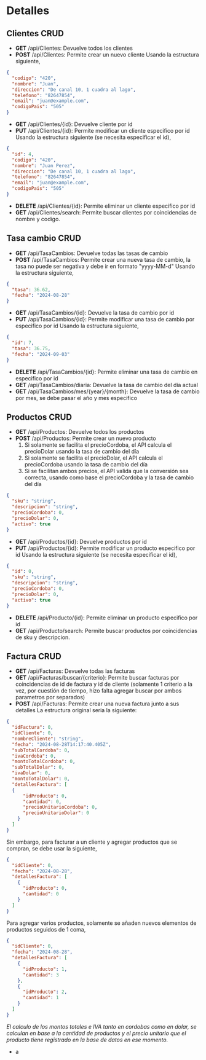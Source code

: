 # Detalles

## Clientes CRUD

- **GET** /api/Clientes: Devuelve todos los clientes
- **POST** /api/Clientes: Permite crear un nuevo cliente
  Usando la estructura siguiente,
```json
{
  "codigo": "420",
  "nombre": "Juan",
  "direccion": "De canal 10, 1 cuadra al lago",
  "telefono": "82647854",
  "email": "juan@example.com",
  "codigoPais": "505"
}
```
- **GET** /api/Clientes/{id}: Devuelve cliente por id
- **PUT** /api/Clientes/{id}: Permite modificar un cliente especifico por id
  Usando la estructura siguiente (se necesita especificar el id),
  
```json
{
  "id": 4,
  "codigo": "420",
  "nombre": "Juan Perez",
  "direccion": "De canal 10, 1 cuadra al lago",
  "telefono": "82647854",
  "email": "juan@example.com",
  "codigoPais": "505"
}
```

- **DELETE** /api/Clientes/{id}: Permite eliminar un cliente especifico por id
- **GET** /api/Clientes/search: Permite buscar clientes por coincidencias de nombre y codigo.

## Tasa cambio CRUD

- **GET** /api/TasaCambios: Devuelve todas las tasas de cambio
- **POST** /api/TasaCambios: Permite crear una nueva tasa de cambio, la tasa no puede ser negativa y debe ir en formato "yyyy-MM-d"
  Usando la estructura siguiente,
```json
{
  "tasa": 36.62,
  "fecha": "2024-08-28"
}
```

- **GET** /api/TasaCambios/{id}: Devuelve la tasa de cambio por id
- **PUT** /api/TasaCambios/{id}: Permite modificar una tasa de cambio por especifico por id
  Usando la estructura siguiente,
```json
{
  "id": 7,
  "tasa": 36.75,
  "fecha": "2024-09-03"
}
```
- **DELETE** /api/TasaCambios/{id}: Permite eliminar una tasa de cambio en especifico por id
- **GET** /api/TasaCambios/diaria: Devuelve la tasa de cambio del día actual
- **GET** /api/TasaCambios/mes/{year}/{month}: Devuelve la tasa de cambio por mes, se debe pasar el año y mes especifico

## Productos CRUD

- **GET** /api/Productos: Devuelve todos los productos
- **POST** /api/Productos: Permite crear un nuevo producto
  1) Si solamente se facilita el precioCordoba, el API calcula el precioDolar usando la tasa de cambio del día
  2) Si solamente se facilita el precioDolar, el API calcula el precioCordoba usando la tasa de cambio del día
  3) Si se facilitan ambos precios, el API valida que la conversión sea correcta, usando como base el precioCordoba y la tasa de cambio del día
```json
{
  "sku": "string",
  "descripcion": "string",
  "precioCordoba": 0,
  "precioDolar": 0,
  "activo": true
}
```

- **GET** /api/Productos/{id}: Devuelve productos por id
- **PUT** /api/Productos/{id}: Permite modificar un producto especifico por id
  Usando la estructura siguiente (se necesita especificar el id),
```json
{
  "id": 0,
  "sku": "string",
  "descripcion": "string",
  "precioCordoba": 0,
  "precioDolar": 0,
  "activo": true
}
```
- **DELETE** /api/Producto/{id}: Permite eliminar un producto especifico por id
- **GET** /api/Producto/search: Permite buscar productos por coincidencias de sku y descripcion.

## Factura CRUD

- **GET** /api/Facturas: Devuelve todas las facturas
- **GET** /api/Facturas/buscar/{criterio}: Permite buscar facturas por coincidencias de id de factura y id de cliente (solamente 1 criterio a la vez, por cuestión de tiempo, hizo falta agregar buscar por ambos parametros por separados)
- **POST** /api/Facturas: Permite crear una nueva factura junto a sus detalles
La estructura original seria la siguiente:
```json
{
  "idFactura": 0,
  "idCliente": 0,
  "nombreCliente": "string",
  "fecha": "2024-08-28T14:17:40.405Z",
  "subTotalCordoba": 0,
  "ivaCordoba": 0,
  "montoTotalCordoba": 0,
  "subTotalDolar": 0,
  "ivaDolar": 0,
  "montoTotalDolar": 0,
  "detallesFactura": [
  {
      "idProducto": 0,
      "cantidad": 0,
      "precioUnitarioCordoba": 0,
      "precioUnitarioDolar": 0
    }
  ]
}
```

Sin embargo, para facturar a un cliente y agregar productos que se compran, se debe usar la siguiente,
```json
{
  "idCliente": 0,
  "fecha": "2024-08-28",
  "detallesFactura": [
    {
      "idProducto": 0,
      "cantidad": 0
    }
  ]
}
```

Para agregar varios productos, solamente se añaden nuevos elementos de productos seguidos de 1 coma,
```json
{
  "idCliente": 0,
  "fecha": "2024-08-28",
  "detallesFactura": [
    {
      "idProducto": 1,
      "cantidad": 3
    },
    {
      "idProducto": 2,
      "cantidad": 1
    }
  ]
}
```

*El calculo de los montos totales e IVA tanto en cordobas como en dolar, se calculan en base a la cantidad de productos y el precio unitario que el producto tiene registrado en la base de datos en ese momento.*
- a




